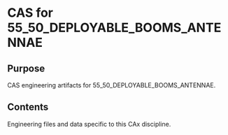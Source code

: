 # CAS for 55_50_DEPLOYABLE_BOOMS_ANTENNAE

## Purpose
CAS engineering artifacts for 55_50_DEPLOYABLE_BOOMS_ANTENNAE.

## Contents
Engineering files and data specific to this CAx discipline.
